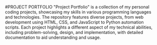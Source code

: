 #PROJECT PORTFOLIO
"Project Portfolio" is a collection of my personal coding projects, showcasing my skills in various programming languages and technologies. The repository features diverse projects, from web development using HTML, CSS, and JavaScript to Python automation scripts. Each project highlights a different aspect of my technical abilities, including problem-solving, design, and implementation, with detailed documentation to aid understanding and usage.
